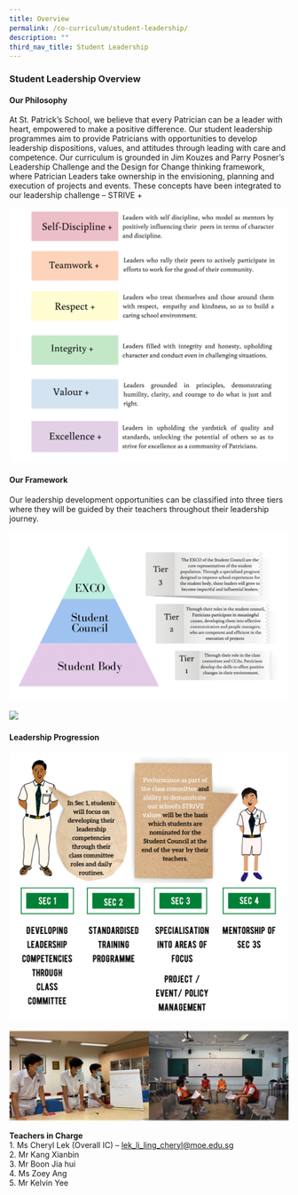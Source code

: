 ```yaml
---
title: Overview
permalink: /co-curriculum/student-leadership/
description: ""
third_nav_title: Student Leadership
---
```

### **Student Leadership Overview**

#### **Our Philosophy**

At St. Patrick’s School, we believe that every Patrician can be a leader with heart, empowered to make a positive difference. Our student leadership programmes aim to provide Patricians with opportunities to develop leadership dispositions, values, and attitudes through leading with care and competence. Our curriculum is grounded in Jim Kouzes and Parry Posner’s Leadership Challenge and the Design for Change thinking framework, where Patrician Leaders take ownership in the envisioning, planning and execution of projects and events. These concepts have been integrated to our leadership challenge – STRIVE +

![](/images/student%20leadership.png)

#### **Our Framework**

Our leadership development opportunities can be classified into three tiers where they will be guided by their teachers throughout their leadership journey.

![](/images/student%20leadership%20framework.png)

![](/images/SLDRS%201.png)

#### **Leadership Progression**

![](/images/SLDRS%20progression.png)

![](/images/SLDRS%20progression%201.png)

**Teachers in Charge** <br>
1\. Ms Cheryl Lek (Overall IC) – lek_li_ling_cheryl@moe.edu.sg <br>
2\. Mr Kang Xianbin<br>
3\. Mr Boon Jia hui<br>
4\. Ms Zoey Ang<br>
5\. Mr Kelvin Yee 